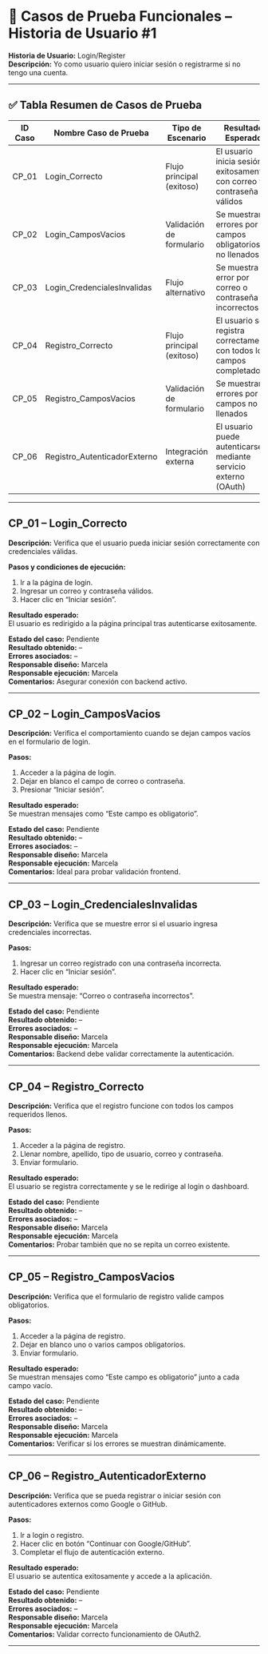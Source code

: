 # 🔐 Casos de Prueba Funcionales – Historia de Usuario #1

**Historia de Usuario:** Login/Register  
**Descripción:** Yo como usuario quiero iniciar sesión o registrarme si no tengo una cuenta.

---

## ✅ Tabla Resumen de Casos de Prueba

| ID Caso | Nombre Caso de Prueba        | Tipo de Escenario       | Resultado Esperado                                                       | Estado    |
|---------|-------------------------------|--------------------------|---------------------------------------------------------------------------|-----------|
| CP_01   | Login_Correcto                | Flujo principal (exitoso)| El usuario inicia sesión exitosamente con correo y contraseña válidos    | Pendiente |
| CP_02   | Login_CamposVacios            | Validación de formulario | Se muestran errores por campos obligatorios no llenados                   | Pendiente |
| CP_03   | Login_CredencialesInvalidas   | Flujo alternativo        | Se muestra error por correo o contraseña incorrectos                      | Pendiente |
| CP_04   | Registro_Correcto             | Flujo principal (exitoso)| El usuario se registra correctamente con todos los campos completados     | Pendiente |
| CP_05   | Registro_CamposVacios         | Validación de formulario | Se muestran errores por campos no llenados                                | Pendiente |
| CP_06   | Registro_AutenticadorExterno  | Integración externa      | El usuario puede autenticarse mediante servicio externo (OAuth)           | Pendiente |

---

## CP_01 – Login_Correcto

**Descripción:** Verifica que el usuario pueda iniciar sesión correctamente con credenciales válidas.

**Pasos y condiciones de ejecución:**
1. Ir a la página de login.
2. Ingresar un correo y contraseña válidos.
3. Hacer clic en “Iniciar sesión”.

**Resultado esperado:**  
El usuario es redirigido a la página principal tras autenticarse exitosamente.

**Estado del caso:** Pendiente  
**Resultado obtenido:** –  
**Errores asociados:** –  
**Responsable diseño:** Marcela  
**Responsable ejecución:** Marcela  
**Comentarios:** Asegurar conexión con backend activo.

---

## CP_02 – Login_CamposVacios

**Descripción:** Verifica el comportamiento cuando se dejan campos vacíos en el formulario de login.

**Pasos:**
1. Acceder a la página de login.
2. Dejar en blanco el campo de correo o contraseña.
3. Presionar “Iniciar sesión”.

**Resultado esperado:**  
Se muestran mensajes como “Este campo es obligatorio”.

**Estado del caso:** Pendiente  
**Resultado obtenido:** –  
**Errores asociados:** –  
**Responsable diseño:** Marcela  
**Responsable ejecución:** Marcela  
**Comentarios:** Ideal para probar validación frontend.

---

## CP_03 – Login_CredencialesInvalidas

**Descripción:** Verifica que se muestre error si el usuario ingresa credenciales incorrectas.

**Pasos:**
1. Ingresar un correo registrado con una contraseña incorrecta.
2. Hacer clic en “Iniciar sesión”.

**Resultado esperado:**  
Se muestra mensaje: “Correo o contraseña incorrectos”.

**Estado del caso:** Pendiente  
**Resultado obtenido:** –  
**Errores asociados:** –  
**Responsable diseño:** Marcela  
**Responsable ejecución:** Marcela  
**Comentarios:** Backend debe validar correctamente la autenticación.

---

## CP_04 – Registro_Correcto

**Descripción:** Verifica que el registro funcione con todos los campos requeridos llenos.

**Pasos:**
1. Acceder a la página de registro.
2. Llenar nombre, apellido, tipo de usuario, correo y contraseña.
3. Enviar formulario.

**Resultado esperado:**  
El usuario se registra correctamente y se le redirige al login o dashboard.

**Estado del caso:** Pendiente  
**Resultado obtenido:** –  
**Errores asociados:** –  
**Responsable diseño:** Marcela  
**Responsable ejecución:** Marcela  
**Comentarios:** Probar también que no se repita un correo existente.

---

## CP_05 – Registro_CamposVacios

**Descripción:** Verifica que el formulario de registro valide campos obligatorios.

**Pasos:**
1. Acceder a la página de registro.
2. Dejar en blanco uno o varios campos obligatorios.
3. Enviar formulario.

**Resultado esperado:**  
Se muestran mensajes como “Este campo es obligatorio” junto a cada campo vacío.

**Estado del caso:** Pendiente  
**Resultado obtenido:** –  
**Errores asociados:** –  
**Responsable diseño:** Marcela  
**Responsable ejecución:** Marcela  
**Comentarios:** Verificar si los errores se muestran dinámicamente.

---

## CP_06 – Registro_AutenticadorExterno

**Descripción:** Verifica que se pueda registrar o iniciar sesión con autenticadores externos como Google o GitHub.

**Pasos:**
1. Ir a login o registro.
2. Hacer clic en botón “Continuar con Google/GitHub”.
3. Completar el flujo de autenticación externo.

**Resultado esperado:**  
El usuario se autentica exitosamente y accede a la aplicación.

**Estado del caso:** Pendiente  
**Resultado obtenido:** –  
**Errores asociados:** –  
**Responsable diseño:** Marcela  
**Responsable ejecución:** Marcela  
**Comentarios:** Validar correcto funcionamiento de OAuth2.

---
